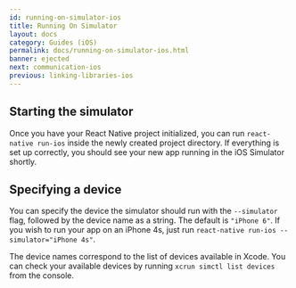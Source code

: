 ```yaml
---
id: running-on-simulator-ios
title: Running On Simulator
layout: docs
category: Guides (iOS)
permalink: docs/running-on-simulator-ios.html
banner: ejected
next: communication-ios
previous: linking-libraries-ios
---
```


## Starting the simulator

Once you have your React Native project initialized, you can run `react-native run-ios` inside the newly created project directory. If everything is set up correctly, you should see your new app running in the iOS Simulator shortly.

## Specifying a device

You can specify the device the simulator should run with the `--simulator` flag, followed by the device name as a string. The default is `"iPhone 6"`. If you wish to run your app on an iPhone 4s, just run `react-native run-ios --simulator="iPhone 4s"`.

The device names correspond to the list of devices available in Xcode. You can check your available devices by running `xcrun simctl list devices` from the console.
